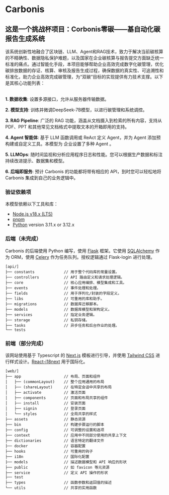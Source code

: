 # Carbonis

## 这是一个挑战杯项目：Corbonis零碳——基自动化碳报告生成系统

该系统创新性地融合了区块链、LLM、Agent和RAG技术，致力于解决当前碳核算的不精确性、数据隐私保护难题，以及国家在企业碳核算与报告提交方面缺乏统一标准的痛点。通过智能化手段，本项目能够帮助企业高效完成数字化碳管理，优化碳排放数据的存证、核算、审核及报告生成过程，确保数据的真实性、可追溯性和标准化，助力企业高效完成碳管理，为“双碳”目标的实现提供有力技术支撑。以下是其核心功能列表：
</br> </br>

**1. 数据收集**: 
  设置多源接口，允许从服务器传输数据。


**2. 模型支持**: 
  训练并微调DeepSeek-7B模型，以进行碳管理和系统调控。


**3. RAG Pipeline**: 
  广泛的 RAG 功能，涵盖从文档摄入到检索的所有内容，支持从 PDF、PPT 和其他常见文档格式中提取文本的开箱即用的支持。

**4. Agent 智能体**: 
  基于 LLM 函数调用或 ReAct 定义 Agent，并为 Agent 添加预构建或自定义工具。本模型为 企业设置了多种 Agent 。

**5. LLMOps**: 
  随时间监视和分析应用程序日志和性能。您可以根据生产数据和标注持续改进提示、数据集和模型。

**6. 后端即服务**: 
  预计 Carbonis 的功能都将带有相应的 API，到时您可以轻松地将 Carbonis 集成到自己的业务逻辑中。

### 验证依赖项

本模型依赖以下工具和库：

- [Node.js v18.x (LTS)](http://nodejs.org)
- [pnpm](https://pnpm.io/)
- [Python](https://www.python.org/) version 3.11.x or 3.12.x

### 后端（未完成）

Carbonis 的后端使用 Python 编写，使用 [Flask](https://flask.palletsprojects.com/en/3.0.x/) 框架。它使用 [SQLAlchemy](https://www.sqlalchemy.org/) 作为 ORM，使用 [Celery](https://docs.celeryq.dev/en/stable/getting-started/introduction.html) 作为任务队列。授权逻辑通过 Flask-login 进行处理。

```
[api/]
├── constants             // 用于整个代码库的常量设置。
├── controllers           // API 路由定义和请求处理逻辑。
├── core                  // 核心应用编排、模型集成和工具。
├── events                // 事件处理和处理。
├── fields                // 用于序列化/封装的字段定义。
├── libs                  // 可重用的库和助手。
├── migrations            // 数据库迁移脚本。
├── models                // 数据库模型和架构定义。
├── services              // 指定业务逻辑。
├── storage               // 私钥存储。
├── tasks                 // 异步任务和后台作业的处理。
└── tests
```

### 前端（部分完成）

该网站使用基于 Typescript 的 [Next.js](https://nextjs.org/) 模板进行引导，并使用 [Tailwind CSS](https://tailwindcss.com/) 进行样式设计。[React-i18next](https://react.i18next.com/) 用于国际化。

```
[web/]
├── app                   // 布局、页面和组件
│   ├── (commonLayout)    // 整个应用通用的布局
│   ├── (shareLayout)     // 在特定会话中共享的布局
│   ├── activate          // 激活页面
│   ├── components        // 页面和布局共享的组件
│   ├── install           // 安装页面
│   ├── signin            // 登录页面
│   └── styles            // 全局共享的样式
├── assets                // 静态资源
├── bin                   // 构建步骤运行的脚本
├── config                // 可调整的设置和选项
├── context               // 应用中不同部分使用的共享上下文
├── dictionaries          // 语言特定的翻译文件
├── docker                // 容器配置
├── hooks                 // 可重用的钩子
├── i18n                  // 国际化配置
├── models                // 描述数据模型和 API 响应的形状
├── public                // 如 favicon 等元资源
├── service               // 定义 API 操作的形状
├── test
├── types                 // 函数参数和返回值的描述
└── utils                 // 共享的实用函数
```